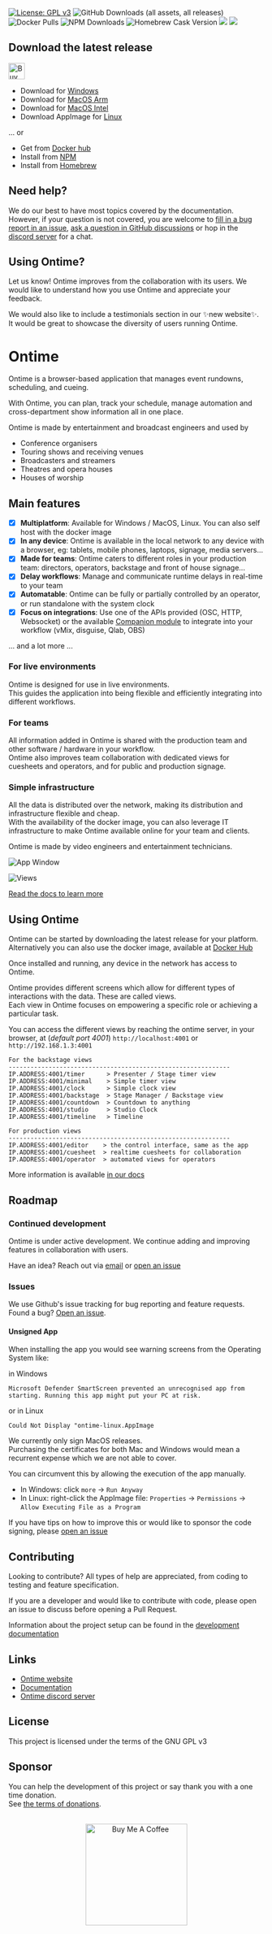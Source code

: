 [![License: GPL v3](https://img.shields.io/badge/License-GPLv3-green.svg)](https://www.gnu.org/licenses/gpl-3.0)
![GitHub Downloads (all assets, all releases)](https://img.shields.io/github/downloads/cpvalente/ontime/total)
![Docker Pulls](https://img.shields.io/docker/pulls/getontime/ontime)
![NPM Downloads](https://img.shields.io/npm/dy/%40getontime%2Fcli)
![Homebrew Cask Version](https://img.shields.io/homebrew/cask/v/ontime)
[![](https://img.shields.io/static/v1?label=Sponsor&message=%E2%9D%A4&logo=GitHub&color=%23fe8e86)](https://github.com/sponsors/cpvalente)
[![](https://img.shields.io/static/v1?label=Buy%20me%20a%20coffee&message=%E2%9D%A4&logo=buymeacoffee&color=%23fe8e86)](https://www.buymeacoffee.com/cpvalente)

## Download the latest release
<a href="https://www.buymeacoffee.com/cpvalente" target="_blank"><img src="https://cdn.buymeacoffee.com/buttons/v2/default-yellow.png" alt="Buy Me A Coffee" height="32"></a>

- Download for <a href="https://github.com/cpvalente/ontime/releases/latest/download/ontime-win64.exe">Windows</a>
- Download for <a href="https://github.com/cpvalente/ontime/releases/latest/download/ontime-macOS-arm64.dmg">MacOS Arm</a>
- Download for <a href="https://github.com/cpvalente/ontime/releases/latest/download/ontime-macOS-x64.dmg">MacOS Intel</a>
- Download AppImage for <a href="https://github.com/cpvalente/ontime/releases/latest/download/ontime-linux.AppImage">Linux</a>

... or
- Get from <a href="https://hub.docker.com/r/getontime/ontime">Docker hub</a>
- Install from <a href="https://www.npmjs.com/package/ontime">NPM</a>
- Install from <a href="https://formulae.brew.sh/cask/ontime">Homebrew</a>

## Need help?
We do our best to have most topics covered by the documentation. However, if your question is not covered, you are welcome to [fill in a bug report in an issue](https://github.com/cpvalente/ontime/issues), [ask a question in GitHub discussions](https://github.com/cpvalente/ontime/discussions) or hop in the [discord server](https://discord.com/invite/eje3CSUEXm) for a chat.

## Using Ontime?
Let us know!
Ontime improves from the collaboration with its users. We would like to understand how you use Ontime and appreciate your feedback.

We would also like to include a testimonials section in our ✨new website✨. It would be great to showcase the diversity of users running Ontime.

# Ontime

Ontime is a browser-based application that manages event rundowns, scheduling, and cueing.

With Ontime, you can plan, track your schedule, manage automation and cross-department show information all in one place.

Ontime is made by entertainment and broadcast engineers and used by

- Conference organisers
- Touring shows and receiving venues
- Broadcasters and streamers
- Theatres and opera houses
- Houses of worship

## Main features
- [x] **Multiplatform**: Available for Windows / MacOS, Linux. You can also self host with the docker image
- [x] **In any device**: Ontime is available in the local network to any device with a browser, eg: tablets, mobile phones, laptops, signage, media servers...
- [x] **Made for teams**: Ontime caters to different roles in your production team: directors, operators, backstage and front of house signage...
- [x] **Delay workflows**: Manage and communicate runtime delays in real-time to your team
- [x] **Automatable**: Ontime can be fully or partially controlled by an operator, or run standalone with the system clock
- [x] **Focus on integrations**: Use one of the APIs provided (OSC, HTTP, Websocket) or the available [Companion module](https://bitfocus.io/connections/getontime-ontime) to integrate into your workflow (vMix, disguise, Qlab, OBS)

... and a lot more ...

### For live environments

Ontime is designed for use in live environments. \
This guides the application into being flexible and efficiently integrating into different workflows.

### For teams

All information added in Ontime is shared with the production team and other software / hardware in your workflow. \
Ontime also improves team collaboration with dedicated views for cuesheets and operators, and for public and production
signage.

### Simple infrastructure

All the data is distributed over the network, making its distribution and infrastructure flexible and cheap. \
With the availability of the docker image, you can also leverage IT infrastructure to make Ontime available online for
your team and clients.

Ontime is made by video engineers and entertainment technicians.

![App Window](https://github.com/cpvalente/ontime/blob/master/.github/aux-images/editor.png)

![Views](https://github.com/cpvalente/ontime/blob/master/.github/aux-images/ontime-overview.webp)

[Read the docs to learn more](https://docs.getontime.no)

## Using Ontime

Ontime can be started by downloading the latest release for your platform. \
Alternatively you can also use the docker image, available at [Docker Hub](https://hub.docker.com/r/getontime/ontime)

Once installed and running, any device in the network has access to Ontime.

Ontime provides different screens which allow for different types of interactions with the data. These are called
views. \
Each view in Ontime focuses on empowering a specific role or achieving a particular task.

You can access the different views by reaching the ontime server, in your browser, at (_default port
4001_) `http://localhost:4001` or `http://192.168.1.3:4001`

```
For the backstage views
-------------------------------------------------------------
IP.ADDRESS:4001/timer      > Presenter / Stage timer view
IP.ADDRESS:4001/minimal    > Simple timer view
IP.ADDRESS:4001/clock      > Simple clock view
IP.ADDRESS:4001/backstage  > Stage Manager / Backstage view
IP.ADDRESS:4001/countdown  > Countdown to anything
IP.ADDRESS:4001/studio     > Studio Clock
IP.ADDRESS:4001/timeline   > Timeline
```

```
For production views
-------------------------------------------------------------
IP.ADDRESS:4001/editor    > the control interface, same as the app
IP.ADDRESS:4001/cuesheet  > realtime cuesheets for collaboration
IP.ADDRESS:4001/operator  > automated views for operators
```

More information is available [in our docs](https://docs.getontime.no)

## Roadmap

### Continued development

Ontime is under active development. We continue adding and improving features in collaboration with users.

Have an idea? Reach out via [email](mail@getontime.no)
or [open an issue](https://github.com/cpvalente/ontime/issues/new)

### Issues

We use Github's issue tracking for bug reporting and feature requests. \
Found a bug? [Open an issue](https://github.com/cpvalente/ontime/issues/new).

#### Unsigned App

When installing the app you would see warning screens from the Operating System like:

in Windows

`Microsoft Defender SmartScreen prevented an unrecognised app from starting. Running this app might put your PC at risk.`

or in Linux

`Could Not Display "ontime-linux.AppImage`

We currently only sign MacOS releases. \
Purchasing the certificates for both Mac and Windows would mean a recurrent expense which we are not able to cover.

You can circumvent this by allowing the execution of the app manually.

- In Windows: click `more` -> `Run Anyway`
- In Linux: right-click the AppImage file: `Properties` -> `Permissions` -> `Allow Executing File as a Program`

If you have tips on how to improve this or would like to sponsor the code signing,
please [open an issue](https://github.com/cpvalente/ontime/issues/new)

## Contributing

Looking to contribute? All types of help are appreciated, from coding to testing and feature specification.

If you are a developer and would like to contribute with code, please open an issue to discuss before opening a Pull Request.

Information about the project setup can be found in the [development documentation](./DEVELOPMENT.md)

## Links
- [Ontime website](https://getontime.no) 
- [Documentation](https://docs.getontime.no)
- [Ontime discord server](https://discord.com/invite/eje3CSUEXm)

## License

This project is licensed under the terms of the GNU GPL v3

## Sponsor

You can help the development of this project or say thank you with a one time donation. \
See [the terms of donations](https://github.com/cpvalente/ontime/blob/master/.github/FUNDING.md).

<p align="center">
<br>
<a href="https://www.buymeacoffee.com/cpvalente" target="_blank"><img src="https://cdn.buymeacoffee.com/buttons/v2/default-yellow.png" alt="Buy Me A Coffee" width="200"></a>
</p>
